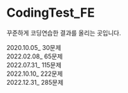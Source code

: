 # CodingTest_FE

꾸준하게 코딩연습한 결과를 올리는 곳입니다.

2020.10.05_  30문제 <br>
2022.02.08_  65문제 <br>
2022.07.31_ 115문제 <br>
2022.10.10_ 222문제 <br>
2022.12.31_ 285문제 <br>
